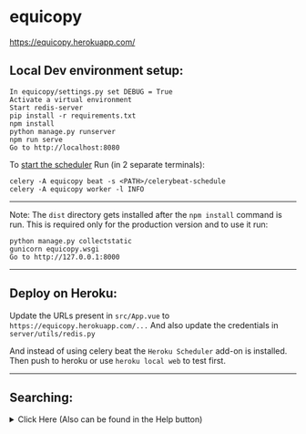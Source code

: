 # equicopy

https://equicopy.herokuapp.com/
## Local Dev environment setup:

```
In equicopy/settings.py set DEBUG = True
Activate a virtual environment
Start redis-server
pip install -r requirements.txt
npm install
python manage.py runserver
npm run serve
Go to http://localhost:8080
```

To [start the scheduler](https://docs.celeryproject.org/en/stable/userguide/periodic-tasks.html#starting-the-scheduler)
Run (in 2 separate terminals):
```
celery -A equicopy beat -s <PATH>/celerybeat-schedule
celery -A equicopy worker -l INFO
```
___

Note: The `dist` directory gets installed after the `npm install` command is run.
This is required only for the production version and to use it run:

```
python manage.py collectstatic
gunicorn equicopy.wsgi
Go to http://127.0.0.1:8000
```
___

## Deploy on Heroku:

Update the URLs present in `src/App.vue` to `https://equicopy.herokuapp.com/...`
And also update the credentials in `server/utils/redis.py`

And instead of using celery beat the `Heroku Scheduler` add-on is installed.
Then push to heroku or use `heroku local web` to test first.
___

## Searching:
<details>
<summary>Click Here (Also can be found in the Help button)</summary>
<br>

The `SC_NAME` queries value should always be in Upper Case.
Append a `*` to the string to perform prefix based search.
Else the string has to ben an exact match.
`MIN_PREFIX_LENGTH` has been set to 2 (default).

You can perform the `SC_NAME` query according to the following rules: 
https://oss.redislabs.com/redisearch/Query_Syntax/


To add Numeric filters, seperate the queries with a `&`.
And the value string containing `,` should have no spaces.
Decimal values are also allowed.

Possible Numeric filters include:
`[
    'OPEN',
    'HIGH',
    'LOW',
    'CLOSE',
    'LAST',
    'PREVCLOSE',
    'NO_TRADES',
    'NO_OF_SHRS',
    'NET_TURNOV',
]`


### Example Query:
`SC_NAME: CRES* & OPEN: 0.23,78.6 & LAST: 22.1,40`
</details>
